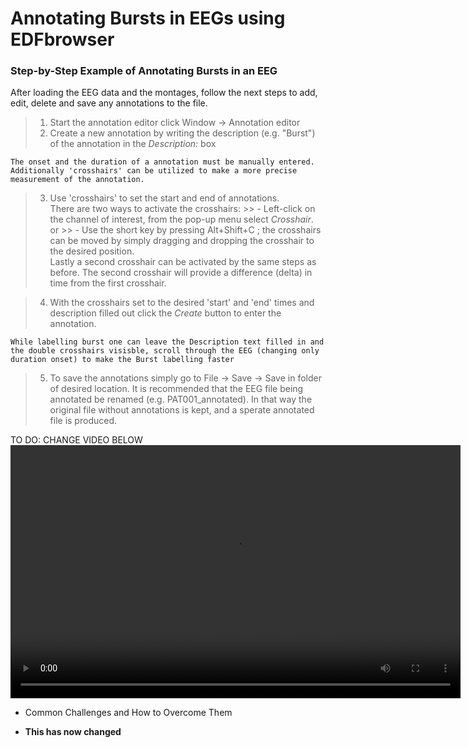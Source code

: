 # Annotating Bursts in EEGs using EDFbrowser


### Step-by-Step Example of Annotating Bursts in an EEG
After loading the EEG data and the montages, follow the next steps to add, edit, delete and save any annotations to the file.

> 1. Start the annotation editor click Window -> Annotation editor
> 2. Create a new annotation by writing the description (e.g. "Burst") of the annotation in the *Description:* box
```{Note}
The onset and the duration of a annotation must be manually entered.  Additionally 'crosshairs' can be utilized to make a more precise measurement of the annotation.    
```
> 3. Use 'crosshairs' to set the start and end of annotations.  
There are two ways to activate the crosshairs:
    >> - Left-click on the channel of interest, from the    pop-up menu select *Crosshair*. \
    or
    >> - Use the short key by pressing Alt+Shift+C ; the crosshairs can be moved by simply dragging and dropping the crosshair to the desired position. \
    Lastly a second crosshair can be activated by the same steps as before.  The second crosshair will provide a difference (delta) in time from the first crosshair.

> 4. With the crosshairs set to the desired 'start' and 'end' times and description filled out click the *Create* button to enter the annotation.

```{Tip}
While labelling burst one can leave the Description text filled in and the double crosshairs visisble, scroll through the EEG (changing only duration onset) to make the Burst labelling faster
```

> 5. To save the annotations simply go to File -> Save -> Save in folder of desired location.  It is recommended that the EEG file being annotated be renamed (e.g. PAT001_annotated).  In that way the original file without annotations is kept, and a sperate annotated file is produced.

TO DO: CHANGE VIDEO BELOW 
<video width="720" height="405" autoplay controls>
    <source src="" 
    type="video/mp4">
</video>
- Common Challenges and How to Overcome Them

- **This has now changed**